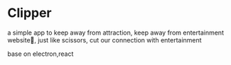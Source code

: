 # Clipper

a simple app to keep away from attraction, keep away from entertainment website🚧, just like scissors, cut our connection with entertainment

base on electron,react
